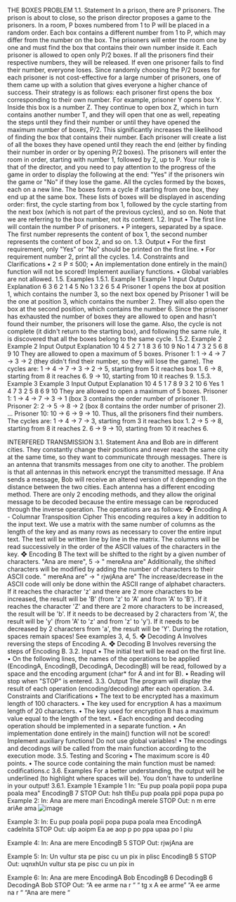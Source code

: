 THE BOXES PROBLEM
1.1. Statement
In a prison, there are P prisoners. The prison is about to close, so the prison director proposes a game to the prisoners.
In a room, P boxes numbered from 1 to P will be placed in a random order. Each box contains a different number from 1 to P, which may differ from the number on the box. The prisoners will enter the room one by one and must find the box that contains their own number inside it. Each prisoner is allowed to open only P/2 boxes. If all the prisoners find their respective numbers, they will be released. If even one prisoner fails to find their number, everyone loses.
Since randomly choosing the P/2 boxes for each prisoner is not cost-effective for a large number of prisoners, one of them came up with a solution that gives everyone a higher chance of success.
Their strategy is as follows: each prisoner first opens the box corresponding to their own number. For example, prisoner Y opens box Y. Inside this box is a number Z. They continue to open box Z, which in turn contains another number T, and they will open that one as well, repeating the steps until they find their number or until they have opened the maximum number of boxes, P/2. This significantly increases the likelihood of finding the box that contains their number. Each prisoner will create a list of all the boxes they have opened until they reach the end (either by finding their number in order or by opening P/2 boxes). The prisoners will enter the room in order, starting with number 1, followed by 2, up to P.
Your role is that of the director, and you need to pay attention to the progress of the game in order to display the following at the end:
"Yes" if the prisoners win the game or "No" if they lose the game.
All the cycles formed by the boxes, each on a new line. The boxes form a cycle if starting from one box, they end up at the same box. These lists of boxes will be displayed in ascending order: first, the cycle starting from box 1, followed by the cycle starting from the next box (which is not part of the previous cycles), and so on. Note that we are referring to the box number, not its content.
1.2. Input
• The first line will contain the number P of prisoners.
• P integers, separated by a space. The first number represents the content of box 1, the second number represents the content of box 2, and so on.
1.3. Output
• For the first requirement, only "Yes" or "No" should be printed on the first line.
• For requirement number 2, print all the cycles.
1.4. Constraints and Clarifications
• 2 ≤ P ≤ 500;
• An implementation done entirely in the main() function will not be scored! Implement auxiliary functions.
• Global variables are not allowed.
1.5. Examples
1.5.1. Example 1
Example 1
Input Output Explanation
6
3 6 2 1 4 5
No
1 3 2 6 5 4
Prisoner 1 opens the box at position 1, which contains the number 3, so the next box opened by Prisoner 1 will be the one at position 3, which contains the number 2. They will also open the box at the second position, which contains the number 6. Since the prisoner has exhausted the number of boxes they are allowed to open and hasn't found their number, the prisoners will lose the game.
Also, the cycle is not complete (it didn't return to the starting box), and following the same rule, it is discovered that all the boxes belong to the same cycle.
1.5.2. Example 2
Example 2
Input Output Explanation
10
4 5 2 7 1 8 3 6 10 9
No
1 4 7 3 2 5
6 8
9 10
They are allowed to open a maximum of 5 boxes.
Prisoner 1: 1 → 4 → 7 → 3 → 2 (they didn't find their number, so they will lose the game).
The cycles are:
1 → 4 → 7 → 3 → 2 → 5, starting from 5 it reaches box 1.
6 → 8, starting from 8 it reaches 6.
9 → 10, starting from 10 it reaches 9.
1.5.3. Example 3
Example 3
Input Output Explanation
10
4 5 1 7 8 9 3 2 10 6
Yes
1 4 7 3
2 5 8
6 9 10
They are allowed to open a maximum of 5 boxes.
Prisoner 1: 1 → 4 → 7 → 3 → 1 (box 3 contains the order number of prisoner 1).
Prisoner 2: 2 → 5 → 8 → 2 (box 8 contains the order number of prisoner 2).
...
Prisoner 10: 10 → 6 → 9 → 10.
Thus, all the prisoners find their numbers.
The cycles are:
1 → 4 → 7 → 3, starting from 3 it reaches box 1.
2 → 5 → 8, starting from 8 it reaches 2.
6 → 9 → 10, starting from 10 it reaches 6.

INTERFERED TRANSMISSION
3.1. Statement
Ana and Bob are in different cities. They constantly change their positions and never reach the same city at the same time, so they want to communicate through messages. There is an antenna that transmits messages from one city to another. The problem is that all antennas in this network encrypt the transmitted message. If Ana sends a message, Bob will receive an altered version of it depending on the distance between the two cities. Each antenna has a different encoding method. There are only 2 encoding methods, and they allow the original message to be decoded because the entire message can be reproduced through the inverse operation. The operations are as follows:
❖ Encoding A - Columnar Transposition Cipher
This encoding requires a key in addition to the input text. We use a matrix with the same number of columns as the length of the key and as many rows as necessary to cover the entire input text. The text will be written line by line in the matrix. The columns will be read successively in the order of the ASCII values of the characters in the key.
❖ Encoding B
The text will be shifted to the right by a given number of characters.
"Ana are mere", 5 -> " mereAna are"
Additionally, the shifted characters will be modified by adding the number of characters to their ASCII code.
" mereAna are" -> " rjwjAna are"
The increase/decrease in the ASCII code will only be done within the ASCII range of alphabet characters. If it reaches the character 'z' and there are 2 more characters to be increased, the result will be 'B' (from 'z' to 'A' and from 'A' to 'B'). If it reaches the character 'Z' and there are 2 more characters to be increased, the result will be 'b'. If it needs to be decreased by 2 characters from 'A', the result will be 'y' (from 'A' to 'z' and from 'z' to 'y'). If it needs to be decreased by 2 characters from 'a', the result will be 'Y'.
During the rotation, spaces remain spaces! See examples 3, 4, 5.
❖ Decoding A
Involves reversing the steps of Encoding A.
❖ Decoding B
Involves reversing the steps of Encoding B.
3.2. Input
• The initial text will be read on the first line.
• On the following lines, the names of the operations to be applied (EncodingA, EncodingB, DecodingA, DecodingB) will be read, followed by a space and the encoding argument (char* for A and int for B).
• Reading will stop when "STOP" is entered.
3.3. Output
The program will display the result of each operation (encoding/decoding) after each operation.
3.4. Constraints and Clarifications
• The text to be encrypted has a maximum length of 100 characters.
• The key used for encryption A has a maximum length of 20 characters.
• The key used for encryption B has a maximum value equal to the length of the text.
• Each encoding and decoding operation should be implemented in a separate function.
• An implementation done entirely in the main() function will not be scored! Implement auxiliary functions! Do not use global variables!
• The encodings and decodings will be called from the main function according to the execution mode.
3.5. Testing and Scoring
• The maximum score is 40 points.
• The source code containing the main function must be named: codifications.c
3.6. Examples
For a better understanding, the output will be underlined (to highlight where spaces will be). You don't have to underline in your output!
3.6.1. Example 1
Example 1
In:
"Eu pup poala popii popa pupa poala mea"
EncodingB 7
STOP
Out:
hsh tlhEu pup poala ppii popa pupa po
Example 2:
In:
Ana are mere mari
EncodingA merele
STOP
Out:
n m erre ariAe ama
![image](https://github.com/victorandrei03/columnar-transposition-cipher---the-boxes-problem/assets/117905946/22065b19-1c1e-43c3-a91a-ef9888cff30b)

Example 3:
In:
Eu pup poala popii popa pupa poala mea
EncodingA cadelnita
STOP
Out:
ulp aoipm Ea ae aop p po ppa upaa po l piu

Example 4:
In:
Ana are mere
EncodingB 5
STOP
Out:
rjwjAna are

Example 5:
In:
Un vultur sta pe pisc cu un pix in plisc
EncodingB 5
STOP
Out:
uqnxhUn vultur sta pe pisc cu un pix in

Example 6:
In:
Ana are mere
EncodingA Bob
EncodingB 6
DecodingB 6
DecodingA Bob
STOP
Out:
“A ee arme na r “
“ tg x A ee arme”
“A ee arme na r “
“Ana are mere   “
